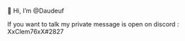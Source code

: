 👋 Hi, I’m @Daudeuf

If you want to talk my private message is open on discord : XxClem76xX#2827

<!---
Daudeuf/Daudeuf is a ✨ special ✨ repository because its `README.md` (this file) appears on your GitHub profile.
You can click the Preview link to take a look at your changes.
--->
